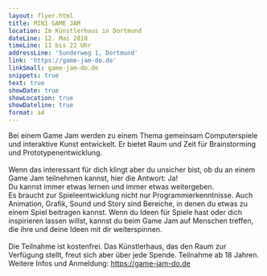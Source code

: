 ```yaml
---
layout: flyer.html
title: MINI GAME JAM
location: Im Künstlerhaus in Dortmund
dateLine: 12. Mai 2018 
timeLine: 11 bis 22 Uhr
addressLine: 'Sunderweg 1, Dortmund'
link: 'https://game-jam-do.de'
linkSmall: game-jam-do.de
snippets: true
text: true
showDate: true
showLocation: true
showDateline: true
format: a4
---
```


Bei einem Game Jam werden zu einem Thema gemeinsam Computerspiele und interaktive Kunst entwickelt. Er bietet Raum und Zeit für Brainstorming und Prototypenentwicklung.<br><br>
Wenn das interessant für dich klingt aber du unsicher bist, ob du an einem Game Jam teilnehmen kannst, hier die Antwort: Ja! <br>Du kannst immer etwas lernen und immer etwas weitergeben. <br>Es braucht zur Spieleentwicklung nicht nur Programmierkenntnisse. Auch Animation, Grafik, Sound und Story sind Bereiche, in denen du etwas zu einem Spiel beitragen kannst. Wenn du Ideen für Spiele hast oder dich inspirieren lassen willst, kannst du beim Game Jam auf Menschen treffen, die ihre und deine Ideen mit dir weiterspinnen.<br><br>
Die Teilnahme ist kostenfrei. Das Künstlerhaus, das den Raum zur Verfügung stellt, freut sich aber über jede Spende. Teilnahme ab 18 Jahren. Weitere Infos und Anmeldung: https://game-jam-do.de
